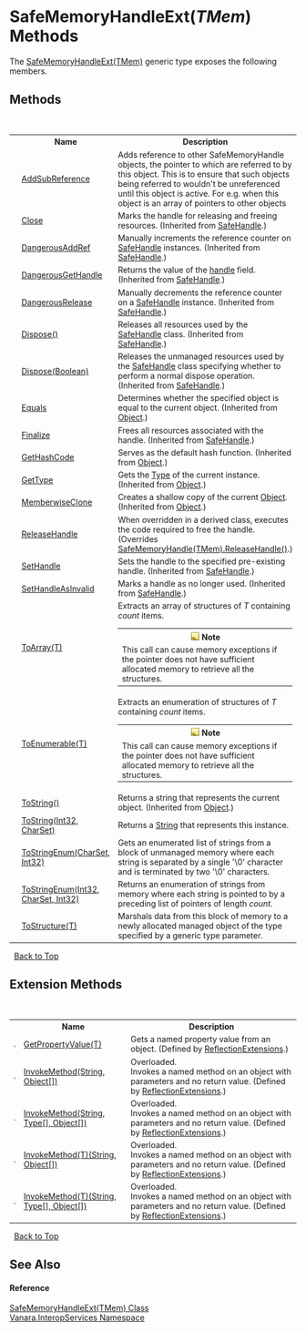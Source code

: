 # SafeMemoryHandleExt(*TMem*) Methods
 

The <a href="f2e4f2cf-d8a1-b88f-7bae-5d00065f9f86">SafeMemoryHandleExt(TMem)</a> generic type exposes the following members.


## Methods
&nbsp;<table><tr><th></th><th>Name</th><th>Description</th></tr><tr><td>![Public method](media/pubmethod.gif "Public method")</td><td><a href="cffb87e6-061b-d7a7-e4fb-f86ed26b6d1c">AddSubReference</a></td><td>
Adds reference to other SafeMemoryHandle objects, the pointer to which are referred to by this object. This is to ensure that such objects being referred to wouldn't be unreferenced until this object is active. For e.g. when this object is an array of pointers to other objects</td></tr><tr><td>![Public method](media/pubmethod.gif "Public method")</td><td><a href="http://msdn2.microsoft.com/en-us/library/k296d386" target="_blank">Close</a></td><td>
Marks the handle for releasing and freeing resources.
 (Inherited from <a href="http://msdn2.microsoft.com/en-us/library/7s3yckbh" target="_blank">SafeHandle</a>.)</td></tr><tr><td>![Public method](media/pubmethod.gif "Public method")</td><td><a href="http://msdn2.microsoft.com/en-us/library/a1cssf5t" target="_blank">DangerousAddRef</a></td><td>
Manually increments the reference counter on <a href="http://msdn2.microsoft.com/en-us/library/7s3yckbh" target="_blank">SafeHandle</a> instances.
 (Inherited from <a href="http://msdn2.microsoft.com/en-us/library/7s3yckbh" target="_blank">SafeHandle</a>.)</td></tr><tr><td>![Public method](media/pubmethod.gif "Public method")</td><td><a href="http://msdn2.microsoft.com/en-us/library/277heftx" target="_blank">DangerousGetHandle</a></td><td>
Returns the value of the <a href="http://msdn2.microsoft.com/en-us/library/exzskf0s" target="_blank">handle</a> field.
 (Inherited from <a href="http://msdn2.microsoft.com/en-us/library/7s3yckbh" target="_blank">SafeHandle</a>.)</td></tr><tr><td>![Public method](media/pubmethod.gif "Public method")</td><td><a href="http://msdn2.microsoft.com/en-us/library/k2ba91w2" target="_blank">DangerousRelease</a></td><td>
Manually decrements the reference counter on a <a href="http://msdn2.microsoft.com/en-us/library/7s3yckbh" target="_blank">SafeHandle</a> instance.
 (Inherited from <a href="http://msdn2.microsoft.com/en-us/library/7s3yckbh" target="_blank">SafeHandle</a>.)</td></tr><tr><td>![Public method](media/pubmethod.gif "Public method")</td><td><a href="http://msdn2.microsoft.com/en-us/library/4h5yzadk" target="_blank">Dispose()</a></td><td>
Releases all resources used by the <a href="http://msdn2.microsoft.com/en-us/library/7s3yckbh" target="_blank">SafeHandle</a> class.
 (Inherited from <a href="http://msdn2.microsoft.com/en-us/library/7s3yckbh" target="_blank">SafeHandle</a>.)</td></tr><tr><td>![Protected method](media/protmethod.gif "Protected method")</td><td><a href="http://msdn2.microsoft.com/en-us/library/ms146715" target="_blank">Dispose(Boolean)</a></td><td>
Releases the unmanaged resources used by the <a href="http://msdn2.microsoft.com/en-us/library/7s3yckbh" target="_blank">SafeHandle</a> class specifying whether to perform a normal dispose operation.
 (Inherited from <a href="http://msdn2.microsoft.com/en-us/library/7s3yckbh" target="_blank">SafeHandle</a>.)</td></tr><tr><td>![Public method](media/pubmethod.gif "Public method")</td><td><a href="http://msdn2.microsoft.com/en-us/library/bsc2ak47" target="_blank">Equals</a></td><td>
Determines whether the specified object is equal to the current object.
 (Inherited from <a href="http://msdn2.microsoft.com/en-us/library/e5kfa45b" target="_blank">Object</a>.)</td></tr><tr><td>![Protected method](media/protmethod.gif "Protected method")</td><td><a href="http://msdn2.microsoft.com/en-us/library/f967bh71" target="_blank">Finalize</a></td><td>
Frees all resources associated with the handle.
 (Inherited from <a href="http://msdn2.microsoft.com/en-us/library/7s3yckbh" target="_blank">SafeHandle</a>.)</td></tr><tr><td>![Public method](media/pubmethod.gif "Public method")</td><td><a href="http://msdn2.microsoft.com/en-us/library/zdee4b3y" target="_blank">GetHashCode</a></td><td>
Serves as the default hash function.
 (Inherited from <a href="http://msdn2.microsoft.com/en-us/library/e5kfa45b" target="_blank">Object</a>.)</td></tr><tr><td>![Public method](media/pubmethod.gif "Public method")</td><td><a href="http://msdn2.microsoft.com/en-us/library/dfwy45w9" target="_blank">GetType</a></td><td>
Gets the <a href="http://msdn2.microsoft.com/en-us/library/42892f65" target="_blank">Type</a> of the current instance.
 (Inherited from <a href="http://msdn2.microsoft.com/en-us/library/e5kfa45b" target="_blank">Object</a>.)</td></tr><tr><td>![Protected method](media/protmethod.gif "Protected method")</td><td><a href="http://msdn2.microsoft.com/en-us/library/57ctke0a" target="_blank">MemberwiseClone</a></td><td>
Creates a shallow copy of the current <a href="http://msdn2.microsoft.com/en-us/library/e5kfa45b" target="_blank">Object</a>.
 (Inherited from <a href="http://msdn2.microsoft.com/en-us/library/e5kfa45b" target="_blank">Object</a>.)</td></tr><tr><td>![Protected method](media/protmethod.gif "Protected method")</td><td><a href="f368206a-5145-6928-91c1-fe115fd7484e">ReleaseHandle</a></td><td>
When overridden in a derived class, executes the code required to free the handle.
 (Overrides <a href="5a24cbb2-95ea-b554-2d6e-4b4c0ca0847b">SafeMemoryHandle(TMem).ReleaseHandle()</a>.)</td></tr><tr><td>![Protected method](media/protmethod.gif "Protected method")</td><td><a href="http://msdn2.microsoft.com/en-us/library/9s47xzk4" target="_blank">SetHandle</a></td><td>
Sets the handle to the specified pre-existing handle.
 (Inherited from <a href="http://msdn2.microsoft.com/en-us/library/7s3yckbh" target="_blank">SafeHandle</a>.)</td></tr><tr><td>![Public method](media/pubmethod.gif "Public method")</td><td><a href="http://msdn2.microsoft.com/en-us/library/18fth6d8" target="_blank">SetHandleAsInvalid</a></td><td>
Marks a handle as no longer used.
 (Inherited from <a href="http://msdn2.microsoft.com/en-us/library/7s3yckbh" target="_blank">SafeHandle</a>.)</td></tr><tr><td>![Public method](media/pubmethod.gif "Public method")</td><td><a href="ae323298-9d57-faaf-2cab-324a38653c2d">ToArray(T)</a></td><td>
Extracts an array of structures of *T* containing *count* items.
&nbsp;<table><tr><th>![Note](media/AlertNote.png) Note</th></tr><tr><td>This call can cause memory exceptions if the pointer does not have sufficient allocated memory to retrieve all the structures.</td></tr></table></td></tr><tr><td>![Public method](media/pubmethod.gif "Public method")</td><td><a href="d7c707ce-9a0e-0610-ad30-a6c0e3ba1bd6">ToEnumerable(T)</a></td><td>
Extracts an enumeration of structures of *T* containing *count* items.
&nbsp;<table><tr><th>![Note](media/AlertNote.png) Note</th></tr><tr><td>This call can cause memory exceptions if the pointer does not have sufficient allocated memory to retrieve all the structures.</td></tr></table></td></tr><tr><td>![Public method](media/pubmethod.gif "Public method")</td><td><a href="http://msdn2.microsoft.com/en-us/library/7bxwbwt2" target="_blank">ToString()</a></td><td>
Returns a string that represents the current object.
 (Inherited from <a href="http://msdn2.microsoft.com/en-us/library/e5kfa45b" target="_blank">Object</a>.)</td></tr><tr><td>![Public method](media/pubmethod.gif "Public method")</td><td><a href="865e5eca-6f12-38f1-0cb7-c7305d7b7238">ToString(Int32, CharSet)</a></td><td>
Returns a <a href="http://msdn2.microsoft.com/en-us/library/s1wwdcbf" target="_blank">String</a> that represents this instance.</td></tr><tr><td>![Public method](media/pubmethod.gif "Public method")</td><td><a href="a645a8db-22d5-9c66-5386-2869ffc83580">ToStringEnum(CharSet, Int32)</a></td><td>
Gets an enumerated list of strings from a block of unmanaged memory where each string is separated by a single '\0' character and is terminated by two '\0' characters.</td></tr><tr><td>![Public method](media/pubmethod.gif "Public method")</td><td><a href="04d42227-e826-05fd-5356-207cd9aafd06">ToStringEnum(Int32, CharSet, Int32)</a></td><td>
Returns an enumeration of strings from memory where each string is pointed to by a preceding list of pointers of length *count*.</td></tr><tr><td>![Public method](media/pubmethod.gif "Public method")</td><td><a href="4fa6bc8a-e58d-783b-de86-2a19c5cfe8e2">ToStructure(T)</a></td><td>
Marshals data from this block of memory to a newly allocated managed object of the type specified by a generic type parameter.</td></tr></table>&nbsp;
<a href="#safememoryhandleext(*tmem*)-methods">Back to Top</a>

## Extension Methods
&nbsp;<table><tr><th></th><th>Name</th><th>Description</th></tr><tr><td>![Public Extension Method](media/pubextension.gif "Public Extension Method")</td><td><a href="609b1449-9696-245e-03a2-e22beb84efe1">GetPropertyValue(T)</a></td><td>
Gets a named property value from an object.
 (Defined by <a href="00588eb4-ca31-ef7e-81da-3ce105aa9b63">ReflectionExtensions</a>.)</td></tr><tr><td>![Public Extension Method](media/pubextension.gif "Public Extension Method")</td><td><a href="cc997716-244b-d4f1-e26d-139cc82ce6b0">InvokeMethod(String, Object[])</a></td><td>Overloaded.  
Invokes a named method on an object with parameters and no return value.
 (Defined by <a href="00588eb4-ca31-ef7e-81da-3ce105aa9b63">ReflectionExtensions</a>.)</td></tr><tr><td>![Public Extension Method](media/pubextension.gif "Public Extension Method")</td><td><a href="35c20259-aa16-9a35-254f-8bf630272463">InvokeMethod(String, Type[], Object[])</a></td><td>Overloaded.  
Invokes a named method on an object with parameters and no return value.
 (Defined by <a href="00588eb4-ca31-ef7e-81da-3ce105aa9b63">ReflectionExtensions</a>.)</td></tr><tr><td>![Public Extension Method](media/pubextension.gif "Public Extension Method")</td><td><a href="39c67efc-5f5d-9e71-64bc-8e89b4589f75">InvokeMethod(T)(String, Object[])</a></td><td>Overloaded.  
Invokes a named method on an object with parameters and no return value.
 (Defined by <a href="00588eb4-ca31-ef7e-81da-3ce105aa9b63">ReflectionExtensions</a>.)</td></tr><tr><td>![Public Extension Method](media/pubextension.gif "Public Extension Method")</td><td><a href="4a4da18e-d1a2-3a1f-28b0-10fb9f9646e6">InvokeMethod(T)(String, Type[], Object[])</a></td><td>Overloaded.  
Invokes a named method on an object with parameters and no return value.
 (Defined by <a href="00588eb4-ca31-ef7e-81da-3ce105aa9b63">ReflectionExtensions</a>.)</td></tr></table>&nbsp;
<a href="#safememoryhandleext(*tmem*)-methods">Back to Top</a>

## See Also


#### Reference
<a href="f2e4f2cf-d8a1-b88f-7bae-5d00065f9f86">SafeMemoryHandleExt(TMem) Class</a><br /><a href="46913109-b3e0-3b59-6f7f-071f8aa90bf0">Vanara.InteropServices Namespace</a><br />